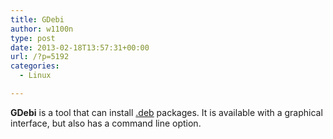 ```yaml
---
title: GDebi
author: w1100n
type: post
date: 2013-02-18T13:57:31+00:00
url: /?p=5192
categories:
  - Linux

---
```

**GDebi** is a tool that can install [.deb][1] packages. It is available with a graphical interface, but also has a command line option.

 [1]: http://en.wikipedia.org/wiki/Deb_(file_format) "Deb (file format)"